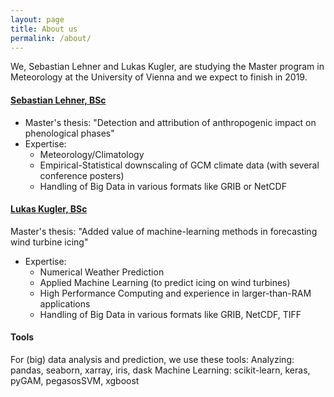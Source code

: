 ```yaml
---
layout: page
title: About us
permalink: /about/
---
```


We, Sebastian Lehner and Lukas Kugler, are studying the Master program in Meteorology at the University of Vienna and we expect to finish in 2019.

#### [Sebastian Lehner, BSc](https://www.researchgate.net/profile/Sebastian_Lehner)
- Master's thesis: "Detection and attribution of anthropogenic impact on phenological phases"
- Expertise:
  - Meteorology/Climatology
  - Empirical-Statistical downscaling of GCM climate data (with several conference posters)
  - Handling of Big Data in various formats like GRIB or NetCDF



#### [Lukas Kugler, BSc](https://lkugler.github.io/)
Master's thesis: "Added value of machine-learning methods in forecasting wind turbine icing"
- Expertise:
  - Numerical Weather Prediction
  - Applied Machine Learning (to predict icing on wind turbines)
  - High Performance Computing and experience in larger-than-RAM applications
  - Handling of Big Data in various formats like GRIB, NetCDF, TIFF


#### Tools
For (big) data analysis and prediction, we use these tools:
Analyzing: pandas, seaborn, xarray, iris, dask
Machine Learning: scikit-learn, keras, pyGAM, pegasosSVM, xgboost
